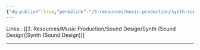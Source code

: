 ```yaml
---
{"dg-publish":true,"permalink":"/3-resources/music-production/synth-supersaw-sound-design/","tags":["note"]}
---
```


Links:: [[3. Resources/Music Production/Sound Design/Synth (Sound Design)\|Synth (Sound Design)]]

---




